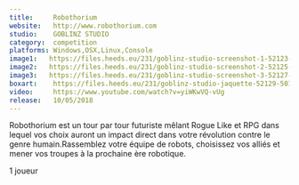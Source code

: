 ```yaml
---
title:     Robothorium
website:   http://www.robothorium.com
studio:    GOBLINZ STUDIO
category:  competition
platforms: Windows,OSX,Linux,Console
image1:   https://files.heeds.eu/231/goblinz-studio-screenshot-1-52123-5019-20180411-102806.jpg
image2:   https://files.heeds.eu/231/goblinz-studio-screenshot-2-52125-5019-20180411-102807.jpg
image3:   https://files.heeds.eu/231/goblinz-studio-screenshot-3-52127-5019-20180411-102807.jpg
boxart:    https://files.heeds.eu/231/goblinz-studio-jaquette-52129-5019-20180411-102807.png
video:     https://www.youtube.com/watch?v=yiWKwVQ-vUg
release:   10/05/2018
---
```


Robothorium est un tour par tour futuriste mêlant Rogue Like et RPG dans lequel vos choix auront un impact direct dans votre révolution contre le genre humain.Rassemblez votre équipe de robots, choisissez vos alliés et mener vos troupes à la prochaine ère robotique.
 
 1 joueur
